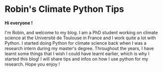 # Robin's Climate Python Tips

**Hi everyone !** 

I'm Robin, and welcome to my blog. I am a PhD student working on climate science at the Université de Toulouse in France and I work quite a lot with Python. I started doing Python for climate science back when I was a research intern during my master's degree. Throughout the years, I have learnt some things that I wish I could have learnt earlier, which is why I started this blog! I will share tips and infos on how I use python for my research. Hope you enjoy !

